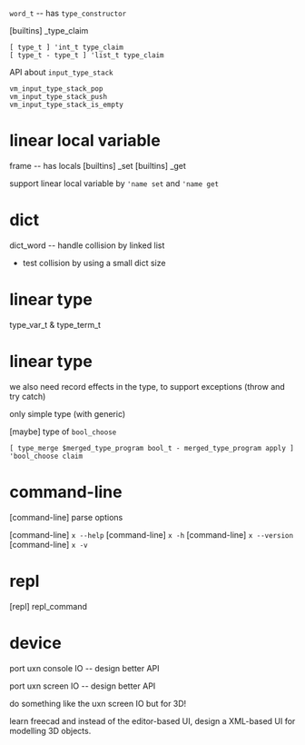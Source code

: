`word_t` -- has `type_constructor`

[builtins] _type_claim

```
[ type_t ] 'int_t type_claim
[ type_t - type_t ] 'list_t type_claim
```

API about `input_type_stack`

```
vm_input_type_stack_pop
vm_input_type_stack_push
vm_input_type_stack_is_empty
```

# linear local variable

frame -- has locals
[builtins] _set
[builtins] _get

support linear local variable by `'name set` and `'name get`

# dict

dict_word -- handle collision by linked list

- test collision by using a small dict size

# linear type

type_var_t & type_term_t

# linear type

we also need record effects in the type, to support exceptions (throw and try catch)

only simple type (with generic)

[maybe] type of `bool_choose`

```
[ type_merge $merged_type_program bool_t - merged_type_program apply ] 'bool_choose claim
```

# command-line

[command-line] parse options

[command-line] `x --help`
[command-line] `x -h`
[command-line] `x --version`
[command-line] `x -v`

# repl

[repl] repl_command

# device

port uxn console IO -- design better API

port uxn screen IO -- design better API

do something like the uxn screen IO but for 3D!

learn freecad and instead of the editor-based UI,
design a XML-based UI for modelling 3D objects.
